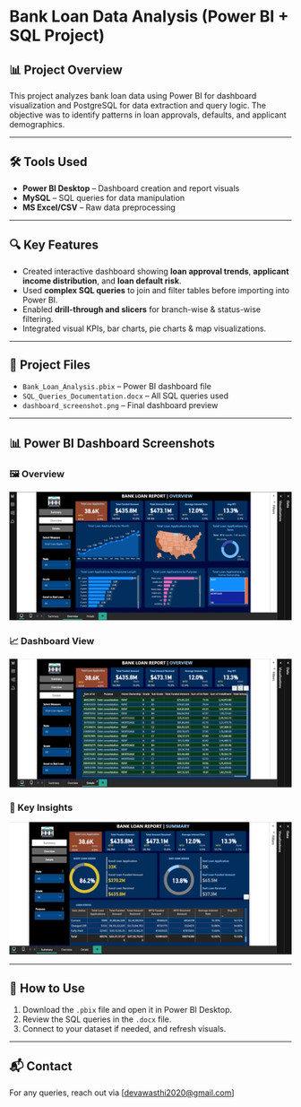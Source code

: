 # Bank Loan Data Analysis (Power BI + SQL Project)

## 📊 Project Overview
This project analyzes bank loan data using Power BI for dashboard visualization and PostgreSQL for data extraction and query logic. The objective was to identify patterns in loan approvals, defaults, and applicant demographics.

---

## 🛠️ Tools Used
- **Power BI Desktop** – Dashboard creation and report visuals  
- **MySQL** – SQL queries for data manipulation  
- **MS Excel/CSV** – Raw data preprocessing

---

## 🔍 Key Features
- Created interactive dashboard showing **loan approval trends**, **applicant income distribution**, and **loan default risk**.
- Used **complex SQL queries** to join and filter tables before importing into Power BI.
- Enabled **drill-through and slicers** for branch-wise & status-wise filtering.
- Integrated visual KPIs, bar charts, pie charts & map visualizations.

---

## 📂 Project Files
- `Bank_Loan_Analysis.pbix` – Power BI dashboard file  
- `SQL_Queries_Documentation.docx` – All SQL queries used  
- `dashboard_screenshot.png` – Final dashboard preview  

---

## 📊 Power BI Dashboard Screenshots

### 🖼️ Overview
![Summary](Dashboard_SS1.jpg)

### 📈 Dashboard View
![Overview](Dashboard_SS2.jpg)

### 📌 Key Insights
![Details](Dashboard_SS3.jpg)


---

## 🔗 How to Use
1. Download the `.pbix` file and open it in Power BI Desktop.
2. Review the SQL queries in the `.docx` file.
3. Connect to your dataset if needed, and refresh visuals.

---

## 📬 Contact
For any queries, reach out via [devawasthi2020@gmail.com]

